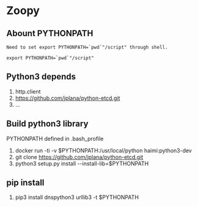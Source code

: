 # Zoopy

## Abount PYTHONPATH

    Need to set export PYTHONPATH=`pwd`"/script" through shell.

```
export PYTHONPATH=`pwd`"/script"
```

## Python3 depends

1. http.client
1. https://github.com/jplana/python-etcd.git
1. ...


## Build python3 library

PYTHONPATH defined in .bash_profile

1. docker run -ti -v $PYTHONPATH:/usr/local/python haimi:python3-dev
1. git clone https://github.com/jplana/python-etcd.git
1. python3 setup.py install --install-lib=$PYTHONPATH

## pip install

1. pip3 install dnspython3 urllib3  -t $PYTHONPATH